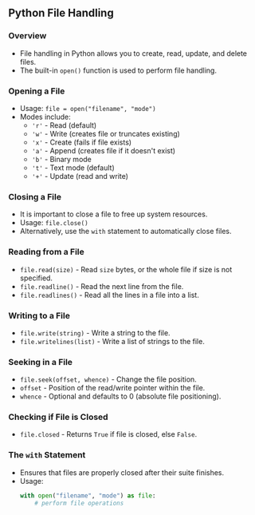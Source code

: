 ## Python File Handling

### Overview
- File handling in Python allows you to create, read, update, and delete files.
- The built-in `open()` function is used to perform file handling.

### Opening a File
- Usage: `file = open("filename", "mode")`
- Modes include:
  - `'r'` - Read (default)
  - `'w'` - Write (creates file or truncates existing)
  - `'x'` - Create (fails if file exists)
  - `'a'` - Append (creates file if it doesn't exist)
  - `'b'` - Binary mode
  - `'t'` - Text mode (default)
  - `'+'` - Update (read and write)

### Closing a File
- It is important to close a file to free up system resources.
- Usage: `file.close()`
- Alternatively, use the `with` statement to automatically close files.

### Reading from a File
- `file.read(size)` - Read `size` bytes, or the whole file if size is not specified.
- `file.readline()` - Read the next line from the file.
- `file.readlines()` - Read all the lines in a file into a list.

### Writing to a File
- `file.write(string)` - Write a string to the file.
- `file.writelines(list)` - Write a list of strings to the file.

### Seeking in a File
- `file.seek(offset, whence)` - Change the file position.
- `offset` - Position of the read/write pointer within the file.
- `whence` - Optional and defaults to 0 (absolute file positioning).

### Checking if File is Closed
- `file.closed` - Returns `True` if file is closed, else `False`.

### The `with` Statement
- Ensures that files are properly closed after their suite finishes.
- Usage: 
  ```python
  with open("filename", "mode") as file:
      # perform file operations
  ```
